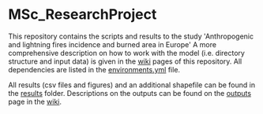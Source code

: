 # MSc_ResearchProject
This repository contains the scripts and results to the study 'Anthropogenic and lightning fires incidence and burned area in Europe' A more comprehensive description on how to work with the model (i.e. directory structure and input data) is given in the [wiki](https://github.com/jasper-dijkstra/MSc_ResearchProject/wiki) pages of this repository. All dependencies are listed in the [environments.yml](https://github.com/jasper-dijkstra/MSc_ResearchProject/blob/main/environment.yml) file. 

All results (csv files and figures) and an additional shapefile can be found in the [results](https://github.com/jasper-dijkstra/MSc_ResearchProject/tree/main/Results) folder. Descriptions on the outputs can be found on the [outputs](https://github.com/jasper-dijkstra/MSc_ResearchProject/wiki/3.-Outputs) page in the [wiki](https://github.com/jasper-dijkstra/MSc_ResearchProject/wiki).


